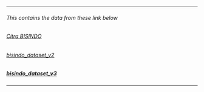 ----
###### This contains the data from these link below


###### [Citra BISINDO](https://www.kaggle.com/datasets/achmadnoer/alfabet-bisindo)


###### [bisindo_dataset_v2](https://www.kaggle.com/datasets/yunitayupratiwi/bisindo-dataset)

##### [bisindo_dataset_v3](https://www.kaggle.com/datasets/alfredolorentiars/bisindo-letter-dataset)
---
